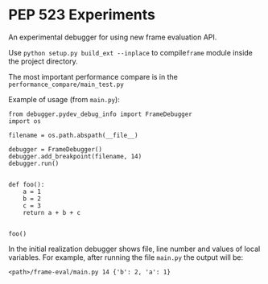 PEP 523 Experiments
===================

An experimental debugger for using new frame evaluation API.

Use `python setup.py build_ext --inplace` to compile`frame` module inside the
project directory.

The most important performance compare is in the `performance_compare/main_test.py`

Example of usage (from `main.py`):

```
from debugger.pydev_debug_info import FrameDebugger
import os

filename = os.path.abspath(__file__)

debugger = FrameDebugger()
debugger.add_breakpoint(filename, 14)
debugger.run()


def foo():
    a = 1
    b = 2
    c = 3
    return a + b + c


foo()
```

In the initial realization debugger shows file, line number and values of local variables. For example, after running
the file `main.py` the output will be:

`<path>/frame-eval/main.py 14 {'b': 2, 'a': 1}`

